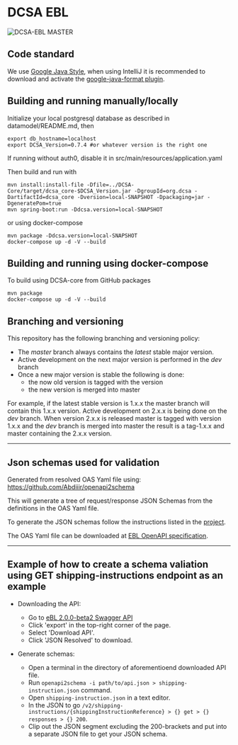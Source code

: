 # DCSA EBL

![DCSA-EBL MASTER](https://github.com/dcsaorg/DCSA-EBL/actions/workflows/master.yml/badge.svg?branch=master)

Code standard
-------------------------------------
We use [Google Java Style](https://google.github.io/styleguide/javaguide.html), when using
IntelliJ it is recommended to download and activate the
[google-java-format plugin](https://github.com/google/google-java-format).


Building and running manually/locally
-------------------------------------

Initialize your local postgresql database as described in datamodel/README.md, then
```
export db_hostname=localhost
export DCSA_Version=0.7.4 #or whatever version is the right one
```
If running without auth0, disable it in src/main/resources/application.yaml

Then build and run with
```
mvn install:install-file -Dfile=../DCSA-Core/target/dcsa_core-$DCSA_Version.jar -DgroupId=org.dcsa -DartifactId=dcsa_core -Dversion=local-SNAPSHOT -Dpackaging=jar -DgeneratePom=true
mvn spring-boot:run -Ddcsa.version=local-SNAPSHOT
```
or using docker-compose
```
mvn package -Ddcsa.version=local-SNAPSHOT
docker-compose up -d -V --build
```

Building and running using docker-compose
-----------------------------------------
To build using DCSA-core from GitHub packages
```
mvn package
docker-compose up -d -V --build
```

Branching and versioning
------------------------
This repository has the following branching and versioning policy:
- The *master* branch always contains the *latest* stable major version.
- Active development on the next major version is performed in the *dev* branch
- Once a new major version is stable the following is done:
  - the now old version is tagged with the version
  - the new version is merged into master

For example, if the latest stable version is 1.x.x the master branch will contain this 1.x.x version. Active development on 2.x.x is being done
on the *dev* branch. When version 2.x.x is released master is tagged with version 1.x.x and the *dev* branch is merged into master
the result is a tag-1.x.x and master containing the 2.x.x version.

------------------------------------------------------------------------------------------------------------------------

## Json schemas used for validation

Generated from resolved OAS Yaml file using: https://github.com/Abdiiir/openapi2schema

This will generate a tree of request/response JSON Schemas from the definitions in the OAS Yaml file.

To generate the JSON schemas follow the instructions listed in the [project](https://github.com/Abdiiir/openapi2schema).

The OAS Yaml file can be downloaded at [EBL OpenAPI specification](https://app.swaggerhub.com/apis/dcsaorg/DCSA_EBL).

----------------------------------------

## Example of how to create a schema valiation using GET shipping-instructions endpoint as an example

- Downloading the API:
  - Go to [eBL 2.0.0-beta2 Swagger API](https://app.swaggerhub.com/apis/dcsaorg/DCSA_EBL/2.0.0-Beta-2#/Shipping%20Instructions/get_v2_shipping_instructions__shippingInstructionReference_)
  - Click 'export' in the top-right corner of the page. 
  - Select 'Download API'.
  - Click 'JSON Resolved' to download.

- Generate schemas:
  - Open a terminal in the directory of aforementioend downloaded API file. 
  - Run `openapi2schema -i path/to/api.json > shipping-instruction.json` command.
  - Open `shipping-instruction.json` in a text editor.
  - In the JSON to go `/v2/shipping-instructions/{shippingInstructionReference} > {} get > {} responses > {} 200`.
  - Clip out the JSON segment excluding the 200-brackets and put into a separate JSON file to get your JSON schema.








